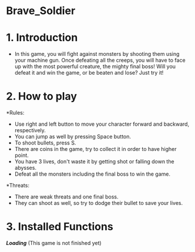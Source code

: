 # Brave_Soldier
# 1. Introduction
- In this game, you will fight against monsters by shooting them using your machine gun. Once defeating all the creeps, you will have to face up with 
the most powerful creature, the mighty final boss! Will you defeat it and win the game, or be beaten and lose? Just try it!

# 2. How to play

*Rules:
- Use right and left button to move your character forward and backward, respectively.
- You can jump as well by pressing Space button.
- To shoot bullets, press S.
- There are coins in the game, try to collect it in order to have higher point.
- You have 3 lives, don't waste it by getting shot or falling down the abysses. 
- Defeat all the monsters including the final boss to win the game.

*Threats:
- There are weak threats and one final boss.
- They can shoot as well, so try to dodge their bullet to save your lives.

# 3. Installed Functions
_____Loading_____
(This game is not finished yet)
